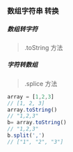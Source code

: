 ### 数组字符串 转换

##### 数组转字符
> .toString 方法  


##### 字符转数组
> .splice 方法  


```js
array = [1,2,3]
// [1, 2, 3]
array.toString()
// "1,2,3"
b= array.toString()
// "1,2,3"
b.split(',')
// ["1", "2", "3"]
```